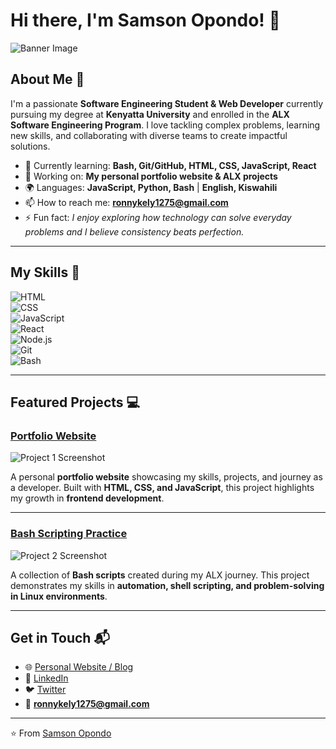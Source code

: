 # Hi there, I'm Samson Opondo! 👋

![Banner Image](https://github.com/your-username/your-repo/blob/main/banner.png)

## About Me 🚀

I'm a passionate **Software Engineering Student & Web Developer** currently pursuing my degree at **Kenyatta University** and enrolled in the **ALX Software Engineering Program**. I love tackling complex problems, learning new skills, and collaborating with diverse teams to create impactful solutions.  

- 🌱 Currently learning: **Bash, Git/GitHub, HTML, CSS, JavaScript, React**  
- 🔭 Working on: **My personal portfolio website & ALX projects**  
- 🌍 Languages: **JavaScript, Python, Bash** | **English, Kiswahili**  
- 📫 How to reach me: **ronnykely1275@gmail.com**  
- ⚡ Fun fact: *I enjoy exploring how technology can solve everyday problems and I believe consistency beats perfection.*  

---

## My Skills 🧠  

![HTML](https://img.shields.io/badge/-HTML-E34F26?style=flat-square&logo=html5&logoColor=white)  
![CSS](https://img.shields.io/badge/-CSS-1572B6?style=flat-square&logo=css3&logoColor=white)  
![JavaScript](https://img.shields.io/badge/-JavaScript-F7DF1E?style=flat-square&logo=javascript&logoColor=black)  
![React](https://img.shields.io/badge/-React-61DAFB?style=flat-square&logo=react&logoColor=black)  
![Node.js](https://img.shields.io/badge/-Node.js-339933?style=flat-square&logo=node.js&logoColor=white)  
![Git](https://img.shields.io/badge/-Git-F05032?style=flat-square&logo=git&logoColor=white)  
![Bash](https://img.shields.io/badge/-Bash-4EAA25?style=flat-square&logo=gnu-bash&logoColor=white)  

---

## Featured Projects 💻  

### [Portfolio Website](https://github.com/your-username/portfolio-website)

![Project 1 Screenshot](https://github.com/your-username/portfolio-website/blob/main/screenshot.png)

A personal **portfolio website** showcasing my skills, projects, and journey as a developer. Built with **HTML, CSS, and JavaScript**, this project highlights my growth in **frontend development**.  

---

### [Bash Scripting Practice](https://github.com/your-username/bash-practice)

![Project 2 Screenshot](https://github.com/your-username/bash-practice/blob/main/screenshot.png)

A collection of **Bash scripts** created during my ALX journey. This project demonstrates my skills in **automation, shell scripting, and problem-solving in Linux environments**.  

---

## Get in Touch 📬  

- 🌐 [Personal Website / Blog](https://yourwebsite.com)  
- 💼 [LinkedIn](https://www.linkedin.com/in/your-linkedin/)  
- 🐦 [Twitter](https://twitter.com/yourhandle)  
- 📧 **ronnykely1275@gmail.com**  

---

⭐️ From [Samson Opondo](https://github.com/your-username)  
